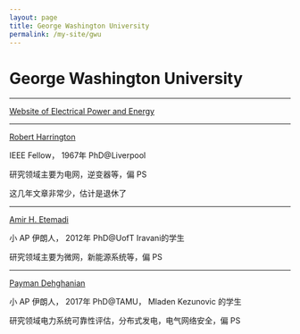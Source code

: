 ```yaml
---
layout: page
title: George Washington University
permalink: /my-site/gwu
---
```

# George Washington University

---

[Website of Electrical Power and Energy](https://www.ece.seas.gwu.edu/electrical-power-and-energy)

---

[Robert Harrington](https://www.ece.seas.gwu.edu/robert-j-harrington)

IEEE Fellow， 1967年 PhD@Liverpool

研究领域主要为电网，逆变器等，偏 PS

这几年文章非常少，估计是退休了

---

[Amir H. Etemadi](https://home.gwu.edu/~etemadi/index.html)

小 AP 伊朗人， 2012年 PhD@UofT Iravani的学生

研究领域主要为微网，新能源系统等，偏 PS

---

[Payman Dehghanian](https://www.ece.seas.gwu.edu/payman-dehghanian)

小 AP 伊朗人， 2017年 PhD@TAMU， Mladen Kezunovic 的学生

研究领域电力系统可靠性评估，分布式发电，电气网络安全，偏 PS
